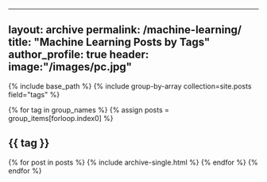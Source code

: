 ---
layout: archive
permalink: /machine-learning/
title: "Machine Learning Posts by Tags"
author_profile: true
header:
  image:"/images/pc.jpg"
 ---

{% include base_path %}
{% include group-by-array collection=site.posts field="tags" %}

{% for tag in group_names %}
  {% assign posts = group_items[forloop.index0] %}
  <h2 id="{{ tag | slugify }}" class="archive__subtitle">{{ tag }}</h2>
  {% for post in posts %}
    {% include archive-single.html %}
  {% endfor %}
{% endfor %}